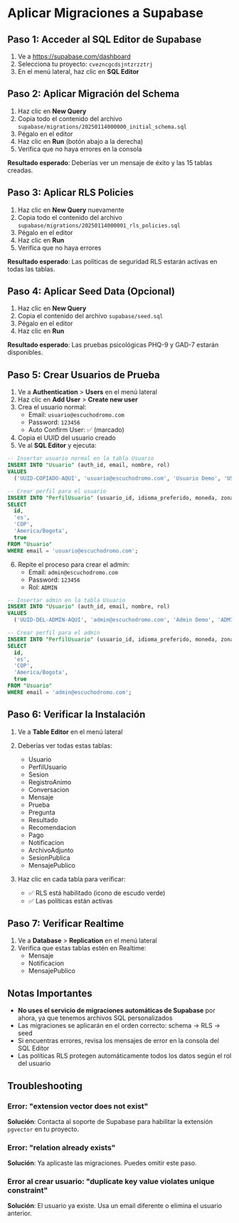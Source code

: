 # Aplicar Migraciones a Supabase

## Paso 1: Acceder al SQL Editor de Supabase

1. Ve a https://supabase.com/dashboard
2. Selecciona tu proyecto: `cvezncgcdsjntzrzztrj`
3. En el menú lateral, haz clic en **SQL Editor**

## Paso 2: Aplicar Migración del Schema

1. Haz clic en **New Query**
2. Copia todo el contenido del archivo `supabase/migrations/20250114000000_initial_schema.sql`
3. Pégalo en el editor
4. Haz clic en **Run** (botón abajo a la derecha)
5. Verifica que no haya errores en la consola

**Resultado esperado**: Deberías ver un mensaje de éxito y las 15 tablas creadas.

## Paso 3: Aplicar RLS Policies

1. Haz clic en **New Query** nuevamente
2. Copia todo el contenido del archivo `supabase/migrations/20250114000001_rls_policies.sql`
3. Pégalo en el editor
4. Haz clic en **Run**
5. Verifica que no haya errores

**Resultado esperado**: Las políticas de seguridad RLS estarán activas en todas las tablas.

## Paso 4: Aplicar Seed Data (Opcional)

1. Haz clic en **New Query**
2. Copia el contenido del archivo `supabase/seed.sql`
3. Pégalo en el editor
4. Haz clic en **Run**

**Resultado esperado**: Las pruebas psicológicas PHQ-9 y GAD-7 estarán disponibles.

## Paso 5: Crear Usuarios de Prueba

1. Ve a **Authentication** > **Users** en el menú lateral
2. Haz clic en **Add User** > **Create new user**
3. Crea el usuario normal:
   - Email: `usuario@escuchodromo.com`
   - Password: `123456`
   - Auto Confirm User: ✅ (marcado)
4. Copia el UUID del usuario creado
5. Ve al **SQL Editor** y ejecuta:

```sql
-- Insertar usuario normal en la tabla Usuario
INSERT INTO "Usuario" (auth_id, email, nombre, rol)
VALUES
  ('UUID-COPIADO-AQUI', 'usuario@escuchodromo.com', 'Usuario Demo', 'USUARIO');

-- Crear perfil para el usuario
INSERT INTO "PerfilUsuario" (usuario_id, idioma_preferido, moneda, zona_horaria, consentimiento_datos)
SELECT
  id,
  'es',
  'COP',
  'America/Bogota',
  true
FROM "Usuario"
WHERE email = 'usuario@escuchodromo.com';
```

6. Repite el proceso para crear el admin:
   - Email: `admin@escuchodromo.com`
   - Password: `123456`
   - Rol: `ADMIN`

```sql
-- Insertar admin en la tabla Usuario
INSERT INTO "Usuario" (auth_id, email, nombre, rol)
VALUES
  ('UUID-DEL-ADMIN-AQUI', 'admin@escuchodromo.com', 'Admin Demo', 'ADMIN');

-- Crear perfil para el admin
INSERT INTO "PerfilUsuario" (usuario_id, idioma_preferido, moneda, zona_horaria, consentimiento_datos)
SELECT
  id,
  'es',
  'COP',
  'America/Bogota',
  true
FROM "Usuario"
WHERE email = 'admin@escuchodromo.com';
```

## Paso 6: Verificar la Instalación

1. Ve a **Table Editor** en el menú lateral
2. Deberías ver todas estas tablas:
   - Usuario
   - PerfilUsuario
   - Sesion
   - RegistroAnimo
   - Conversacion
   - Mensaje
   - Prueba
   - Pregunta
   - Resultado
   - Recomendacion
   - Pago
   - Notificacion
   - ArchivoAdjunto
   - SesionPublica
   - MensajePublico

3. Haz clic en cada tabla para verificar:
   - ✅ RLS está habilitado (icono de escudo verde)
   - ✅ Las políticas están activas

## Paso 7: Verificar Realtime

1. Ve a **Database** > **Replication** en el menú lateral
2. Verifica que estas tablas estén en Realtime:
   - Mensaje
   - Notificacion
   - MensajePublico

## Notas Importantes

- **No uses el servicio de migraciones automáticas de Supabase** por ahora, ya que tenemos archivos SQL personalizados
- Las migraciones se aplicarán en el orden correcto: schema → RLS → seed
- Si encuentras errores, revisa los mensajes de error en la consola del SQL Editor
- Las políticas RLS protegen automáticamente todos los datos según el rol del usuario

## Troubleshooting

### Error: "extension vector does not exist"
**Solución**: Contacta al soporte de Supabase para habilitar la extensión `pgvector` en tu proyecto.

### Error: "relation already exists"
**Solución**: Ya aplicaste las migraciones. Puedes omitir este paso.

### Error al crear usuario: "duplicate key value violates unique constraint"
**Solución**: El usuario ya existe. Usa un email diferente o elimina el usuario anterior.
